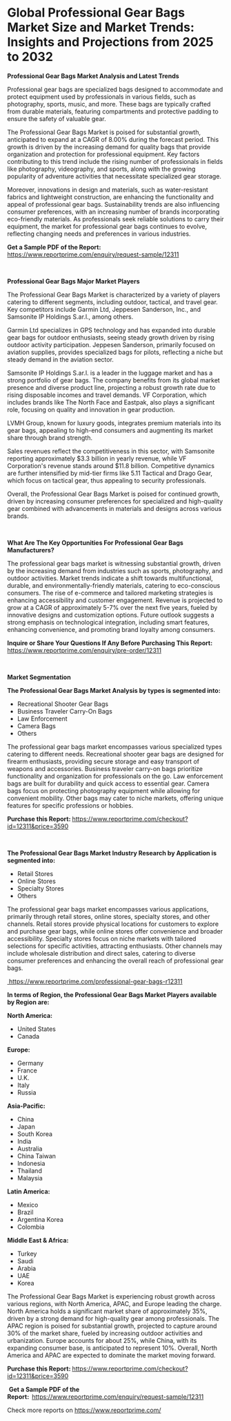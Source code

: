 <p><h1>Global Professional Gear Bags Market Size and Market Trends: Insights and Projections from 2025 to 2032</h1></p><p><strong>Professional Gear Bags Market Analysis and Latest Trends</strong></p>
<p><p>Professional gear bags are specialized bags designed to accommodate and protect equipment used by professionals in various fields, such as photography, sports, music, and more. These bags are typically crafted from durable materials, featuring compartments and protective padding to ensure the safety of valuable gear.</p><p>The Professional Gear Bags Market is poised for substantial growth, anticipated to expand at a CAGR of 8.00% during the forecast period. This growth is driven by the increasing demand for quality bags that provide organization and protection for professional equipment. Key factors contributing to this trend include the rising number of professionals in fields like photography, videography, and sports, along with the growing popularity of adventure activities that necessitate specialized gear storage.</p><p>Moreover, innovations in design and materials, such as water-resistant fabrics and lightweight construction, are enhancing the functionality and appeal of professional gear bags. Sustainability trends are also influencing consumer preferences, with an increasing number of brands incorporating eco-friendly materials. As professionals seek reliable solutions to carry their equipment, the market for professional gear bags continues to evolve, reflecting changing needs and preferences in various industries.</p></p>
<p><strong>Get a Sample PDF of the Report:&nbsp;</strong> <a href="https://www.reportprime.com/enquiry/request-sample/12311?utm_campaign=3136&utm_medium=2&utm_source=Github&utm_content=ia&utm_term=18032025&utm_id=professional-gear-bags">https://www.reportprime.com/enquiry/request-sample/12311</a></p>
<p>&nbsp;</p>
<p><strong>Professional Gear Bags Major Market Players</strong></p>
<p><p>The Professional Gear Bags Market is characterized by a variety of players catering to different segments, including outdoor, tactical, and travel gear. Key competitors include Garmin Ltd, Jeppesen Sanderson, Inc., and Samsonite IP Holdings S.ar.l., among others.</p><p>Garmin Ltd specializes in GPS technology and has expanded into durable gear bags for outdoor enthusiasts, seeing steady growth driven by rising outdoor activity participation. Jeppesen Sanderson, primarily focused on aviation supplies, provides specialized bags for pilots, reflecting a niche but steady demand in the aviation sector.</p><p>Samsonite IP Holdings S.ar.l. is a leader in the luggage market and has a strong portfolio of gear bags. The company benefits from its global market presence and diverse product line, projecting a robust growth rate due to rising disposable incomes and travel demands. VF Corporation, which includes brands like The North Face and Eastpak, also plays a significant role, focusing on quality and innovation in gear production.</p><p>LVMH Group, known for luxury goods, integrates premium materials into its gear bags, appealing to high-end consumers and augmenting its market share through brand strength.</p><p>Sales revenues reflect the competitiveness in this sector, with Samsonite reporting approximately $3.3 billion in yearly revenue, while VF Corporation's revenue stands around $11.8 billion. Competitive dynamics are further intensified by mid-tier firms like 5.11 Tactical and Drago Gear, which focus on tactical gear, thus appealing to security professionals.</p><p>Overall, the Professional Gear Bags Market is poised for continued growth, driven by increasing consumer preferences for specialized and high-quality gear combined with advancements in materials and designs across various brands.</p></p>
<p>&nbsp;</p>
<p><strong>What Are The Key Opportunities For Professional Gear Bags Manufacturers?</strong></p>
<p><p>The professional gear bags market is witnessing substantial growth, driven by the increasing demand from industries such as sports, photography, and outdoor activities. Market trends indicate a shift towards multifunctional, durable, and environmentally-friendly materials, catering to eco-conscious consumers. The rise of e-commerce and tailored marketing strategies is enhancing accessibility and customer engagement. Revenue is projected to grow at a CAGR of approximately 5-7% over the next five years, fueled by innovative designs and customization options. Future outlook suggests a strong emphasis on technological integration, including smart features, enhancing convenience, and promoting brand loyalty among consumers.</p></p>
<p><strong>Inquire or Share Your Questions If Any Before Purchasing This Report:</strong> <a href="https://www.reportprime.com/enquiry/pre-order/12311?utm_campaign=3136&utm_medium=2&utm_source=Github&utm_content=ia&utm_term=18032025&utm_id=professional-gear-bags">https://www.reportprime.com/enquiry/pre-order/12311</a></p>
<p>&nbsp;</p>
<p><strong>Market Segmentation</strong></p>
<p><strong>The Professional Gear Bags Market Analysis by types is segmented into:</strong></p>
<p><ul><li>Recreational Shooter Gear Bags</li><li>Business Traveler Carry-On Bags</li><li>Law Enforcement</li><li>Camera Bags</li><li>Others</li></ul></p>
<p><p>The professional gear bags market encompasses various specialized types catering to different needs. Recreational shooter gear bags are designed for firearm enthusiasts, providing secure storage and easy transport of weapons and accessories. Business traveler carry-on bags prioritize functionality and organization for professionals on the go. Law enforcement bags are built for durability and quick access to essential gear. Camera bags focus on protecting photography equipment while allowing for convenient mobility. Other bags may cater to niche markets, offering unique features for specific professions or hobbies.</p></p>
<p><strong>Purchase this Report:&nbsp;</strong><a href="https://www.reportprime.com/checkout?id=12311&price=3590&utm_campaign=3136&utm_medium=2&utm_source=Github&utm_content=ia&utm_term=18032025&utm_id=professional-gear-bags">https://www.reportprime.com/checkout?id=12311&price=3590</a></p>
<p>&nbsp;</p>
<p><strong>The Professional Gear Bags Market Industry Research by Application is segmented into:</strong></p>
<p><ul><li>Retail Stores</li><li>Online Stores</li><li>Specialty Stores</li><li>Others</li></ul></p>
<p><p>The professional gear bags market encompasses various applications, primarily through retail stores, online stores, specialty stores, and other channels. Retail stores provide physical locations for customers to explore and purchase gear bags, while online stores offer convenience and broader accessibility. Specialty stores focus on niche markets with tailored selections for specific activities, attracting enthusiasts. Other channels may include wholesale distribution and direct sales, catering to diverse consumer preferences and enhancing the overall reach of professional gear bags.</p></p>
<p><a href="https://www.reportprime.com/professional-gear-bags-r12311?utm_campaign=3136&utm_medium=2&utm_source=Github&utm_content=ia&utm_term=18032025&utm_id=professional-gear-bags">&nbsp;https://www.reportprime.com/professional-gear-bags-r12311</a></p>
<p><strong>In terms of Region, the Professional Gear Bags Market Players available by Region are:</strong></p>
<p>
    <p> <strong> North America: </strong>
        <ul>
            <li>United States</li>
            <li>Canada</li>
        </ul>
        </p> 
    <p> <strong> Europe: </strong>
        <ul>
            <li>Germany</li>
            <li>France</li>
            <li>U.K.</li>
            <li>Italy</li>
            <li>Russia</li>
        </ul>
        </p> 
    <p> <strong> Asia-Pacific: </strong>
        <ul>
            <li>China</li>
            <li>Japan</li>
            <li>South Korea</li>
            <li>India</li>
            <li>Australia</li>
            <li>China Taiwan</li>
            <li>Indonesia</li>
            <li>Thailand</li>
            <li>Malaysia</li>
        </ul>
        </p> 
    <p> <strong> Latin America: </strong>
        <ul>
            <li>Mexico</li>
            <li>Brazil</li>
            <li>Argentina Korea</li>
            <li>Colombia</li>
        </ul>
        </p> 
    <p> <strong> Middle East & Africa: </strong>
        <ul>
            <li>Turkey</li>
            <li>Saudi</li>
            <li>Arabia</li>
            <li>UAE</li>
            <li>Korea</li>
        </ul>
    </p>
    </p>
<p><p>The Professional Gear Bags Market is experiencing robust growth across various regions, with North America, APAC, and Europe leading the charge. North America holds a significant market share of approximately 35%, driven by a strong demand for high-quality gear among professionals. The APAC region is poised for substantial growth, projected to capture around 30% of the market share, fueled by increasing outdoor activities and urbanization. Europe accounts for about 25%, while China, with its expanding consumer base, is anticipated to represent 10%. Overall, North America and APAC are expected to dominate the market moving forward.</p></p>
<p><strong>Purchase this Report: </strong><a href="https://www.reportprime.com/checkout?id=12311&price=3590&utm_campaign=3136&utm_medium=2&utm_source=Github&utm_content=ia&utm_term=18032025&utm_id=professional-gear-bags">https://www.reportprime.com/checkout?id=12311&price=3590</a></p>
<p>&nbsp;<strong>Get a Sample PDF of the Report:&nbsp;&nbsp;</strong><a href="https://www.reportprime.com/enquiry/request-sample/12311?utm_campaign=3136&utm_medium=2&utm_source=Github&utm_content=ia&utm_term=18032025&utm_id=professional-gear-bags">https://www.reportprime.com/enquiry/request-sample/12311</a></p>
<p><strong></strong></p>
<p>Check more reports on <a href="https://www.reportprime.com/?utm_campaign=3136&utm_medium=2&utm_source=Github&utm_content=ia&utm_term=18032025&utm_id=professional-gear-bags">https://www.reportprime.com/</a></p>